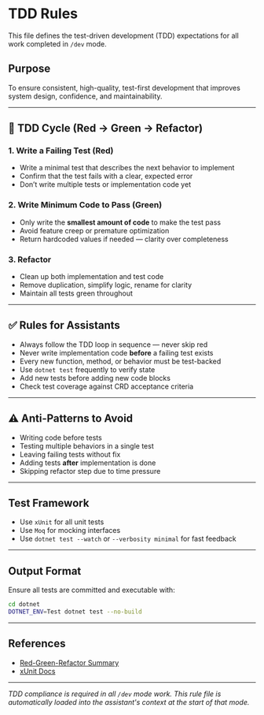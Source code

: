 # TDD Rules

This file defines the test-driven development (TDD) expectations for all work completed in `/dev` mode.

## Purpose
To ensure consistent, high-quality, test-first development that improves system design, confidence, and maintainability.

---

## 🔁 TDD Cycle (Red → Green → Refactor)

### 1. **Write a Failing Test (Red)**
- Write a minimal test that describes the next behavior to implement
- Confirm that the test fails with a clear, expected error
- Don’t write multiple tests or implementation code yet

### 2. **Write Minimum Code to Pass (Green)**
- Only write the **smallest amount of code** to make the test pass
- Avoid feature creep or premature optimization
- Return hardcoded values if needed — clarity over completeness

### 3. **Refactor**
- Clean up both implementation and test code
- Remove duplication, simplify logic, rename for clarity
- Maintain all tests green throughout

---

## ✅ Rules for Assistants
- Always follow the TDD loop in sequence — never skip red
- Never write implementation code **before** a failing test exists
- Every new function, method, or behavior must be test-backed
- Use `dotnet test` frequently to verify state
- Add new tests before adding new code blocks
- Check test coverage against CRD acceptance criteria

---

## ⚠️ Anti-Patterns to Avoid
- Writing code before tests
- Testing multiple behaviors in a single test
- Leaving failing tests without fix
- Adding tests **after** implementation is done
- Skipping refactor step due to time pressure

---

## Test Framework
- Use `xUnit` for all unit tests
- Use `Moq` for mocking interfaces
- Use `dotnet test --watch` or `--verbosity minimal` for fast feedback

---

## Output Format
Ensure all tests are committed and executable with:
```bash
cd dotnet
DOTNET_ENV=Test dotnet test --no-build
```

---

## References
- [Red-Green-Refactor Summary](https://en.wikipedia.org/wiki/Test-driven_development)
- [xUnit Docs](https://xunit.net/)

---
*TDD compliance is required in all `/dev` mode work. This rule file is automatically loaded into the assistant's context at the start of that mode.*
